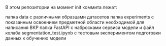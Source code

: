 В этом репозитории на момент init коммита лежат: 

папка data с различными образцами датасетов
папка experiments с показанным освоением предметной области необходимой для написания ВКР
папка FastAPI с набросками сервиса модели
и файл колаба segmentation_test.ipynb с тестовым экспериментом подготовки данных к обучению модели
